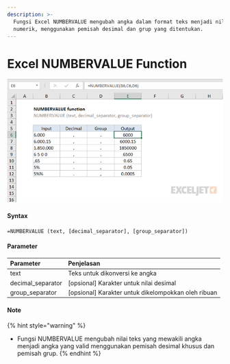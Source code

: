 ```yaml
---
description: >-
  Fungsi Excel NUMBERVALUE mengubah angka dalam format teks menjadi nilai
  numerik, menggunakan pemisah desimal dan grup yang ditentukan.
---
```


# Excel NUMBERVALUE Function

![Sumber : https://exceljet.net/excel-functions/excel-numbervalue-function ](../.gitbook/assets/numbervalue.png)



#### Syntax

```text
=NUMBERVALUE (text, [decimal_separator], [group_separator])
```

#### Parameter 

| **Parameter** | **Penjelasan** |
| :--- | :--- |
| text | Teks untuk dikonversi ke angka |
|  decimal\_separator | \[opsional\] Karakter untuk nilai desimal |
| group\_separator | \[opsional\] Karakter untuk dikelompokkan oleh ribuan |

#### Note

{% hint style="warning" %}
* Fungsi NUMBERVALUE mengubah nilai teks yang mewakili angka menjadi angka yang valid menggunakan pemisah desimal khusus dan pemisah grup.
{% endhint %}



